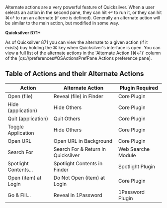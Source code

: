 Alternate actions are a very powerful feature of Quicksilver. When a
user selects an action in the second pane, they can hit ↩ to run it, or
they can hit ⌘↩ to run an alternate (if one is defined). Generally an
alternate action will be similar to the main action, but modified in
some way.

**Quicksilver ß71+**

As of Quicksilver ß71 you can view the alternate to a given action (if
it exists) buy holding the ⌘ key when Quicksilver's interface is open.
You can view a full list of the alternate actions in the 'Alternate
Action (⌘↩)' column of the \[qs://preferences#QSActionsPrefPane Actions
preference pane\].

## Table of Actions and their Alternate Actions

| Action                | Alternate Action                   | Plugin Required    |
|-----------------------|------------------------------------|--------------------|
| Open (file)           | Reveal (file) in Finder            | Core Plugin        |
| Hide (application)    | Hide Others                        | Core Plugin        |
| Quit (application)    | Quit Others                        | Core Plugin        |
| Toggle Application    | Hide Others                        | Core Plugin        |
| Open URL              | Open URL in Background             | Core Plugin        |
| Search For            | Search For & Return in Quicksilver | Web Searche Module |
| Spotlight Contents... | Spotlight Contents in Finder       | Spotlight Plugin   |
| Open (item) at Login  | Do Not Open (item) at Login        | Core Plugin        |
| Go & Fill...          | Reveal in 1Password                | 1Password Plugin   |